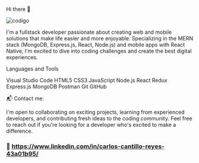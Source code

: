  Hi there 👋

![codigo](https://github.com/CarlosCantillo25/CarlosCantillo25/assets/133810602/23b95e5a-5f9d-4365-99fe-dbe5353d2861)


I'm a fullstack developer passionate about creating web and mobile solutions that make life easier and more enjoyable. Specializing in the MERN stack (MongoDB, Express.js, React, Node.js) and mobile apps with React Native, I'm excited to dive into coding challenges and create the best digital experiences.

Languages and Tools

Visual Studio Code HTML5 CSS3 JavaScript Node.js React Redux Express.js MongoDB Postman Git GitHub 

📬 Contact me:

I'm open to collaborating on exciting projects, learning from experienced developers, and contributing fresh ideas to the coding community. Feel free to reach out if you're looking for a developer who's excited to make a difference.

### 🔗 https://www.linkedin.com/in/carlos-cantillo-reyes-43a01b95/
